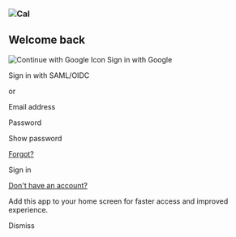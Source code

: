 ### **![Cal](https://app.cal.com/api/logo)**

## Welcome back

![Continue with Google Icon](https://app.cal.com/google-icon-colored.svg)
Sign in with Google

Sign in with SAML/OIDC

or

Email address

Password

Show password

[Forgot?](https://app.cal.com/auth/forgot-password)

Sign in

[Don't have an account?](https://cal.com/signup)

Add this app to your home screen for faster access and improved experience.

Dismiss